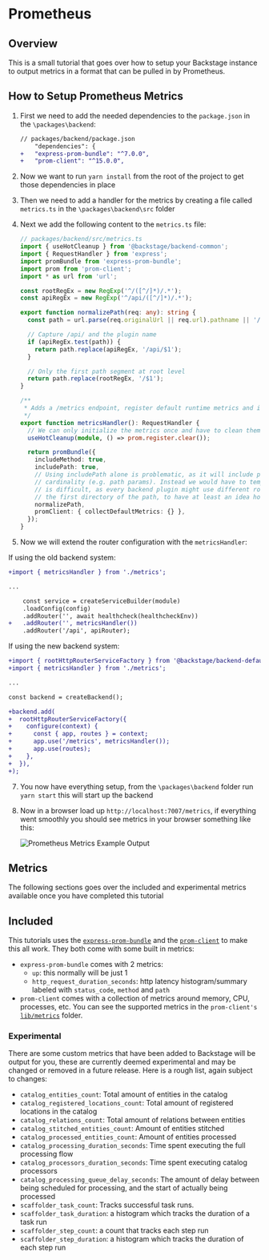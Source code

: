 # Prometheus

## Overview

This is a small tutorial that goes over how to setup your Backstage instance to output metrics in a format that can be pulled in by Prometheus.

## How to Setup Prometheus Metrics

1. First we need to add the needed dependencies to the `package.json` in the `\packages\backend`:

   ```diff
   // packages/backend/package.json
       "dependencies": {
   +   "express-prom-bundle": "^7.0.0",
   +   "prom-client": "^15.0.0",
   ```

2. Now we want to run `yarn install` from the root of the project to get those dependencies in place
3. Then we need to add a handler for the metrics by creating a file called `metrics.ts` in the `\packages\backend\src` folder
4. Next we add the following content to the `metrics.ts` file:

   ```ts
   // packages/backend/src/metrics.ts
   import { useHotCleanup } from '@backstage/backend-common';
   import { RequestHandler } from 'express';
   import promBundle from 'express-prom-bundle';
   import prom from 'prom-client';
   import * as url from 'url';

   const rootRegEx = new RegExp('^/([^/]*)/.*');
   const apiRegEx = new RegExp('^/api/([^/]*)/.*');

   export function normalizePath(req: any): string {
     const path = url.parse(req.originalUrl || req.url).pathname || '/';

     // Capture /api/ and the plugin name
     if (apiRegEx.test(path)) {
       return path.replace(apiRegEx, '/api/$1');
     }

     // Only the first path segment at root level
     return path.replace(rootRegEx, '/$1');
   }

   /**
    * Adds a /metrics endpoint, register default runtime metrics and instrument the router.
    */
   export function metricsHandler(): RequestHandler {
     // We can only initialize the metrics once and have to clean them up between hot reloads
     useHotCleanup(module, () => prom.register.clear());

     return promBundle({
       includeMethod: true,
       includePath: true,
       // Using includePath alone is problematic, as it will include path labels with high
       // cardinality (e.g. path params). Instead we would have to template them. However, this
       // is difficult, as every backend plugin might use different routes. Instead we only take
       // the first directory of the path, to have at least an idea how each plugin performs:
       normalizePath,
       promClient: { collectDefaultMetrics: {} },
     });
   }
   ```

5. Now we will extend the router configuration with the `metricsHandler`:

If using the old backend system:

   ```diff
   +import { metricsHandler } from './metrics';

   ...

       const service = createServiceBuilder(module)
       .loadConfig(config)
       .addRouter('', await healthcheck(healthcheckEnv))
   +   .addRouter('', metricsHandler())
       .addRouter('/api', apiRouter);
   ```

If using the new backend system:

   ```diff
   +import { rootHttpRouterServiceFactory } from '@backstage/backend-defaults/rootHttpRouter';
   +import { metricsHandler } from './metrics';

   ...

   const backend = createBackend();

   +backend.add(
   +  rootHttpRouterServiceFactory({
   +    configure(context) {
   +      const { app, routes } = context;
   +      app.use('/metrics', metricsHandler());
   +      app.use(routes);
   +    },
   +  }),
   +);
   ```

7. You now have everything setup, from the `\packages\backend` folder run `yarn start` this will start up the backend
8. Now in a browser load up `http://localhost:7007/metrics`, if everything went smoothly you should see metrics in your browser something like this:

   ![Prometheus Metrics Example Output](prometheus-metrics-output.png)

## Metrics

The following sections goes over the included and experimental metrics available once you have completed this tutorial

## Included

This tutorials uses the [`express-prom-bundle`](https://github.com/jochen-schweizer/express-prom-bundle) and the [`prom-client`](https://github.com/siimon/prom-client) to make this all work. They both come with some built in metrics:

- `express-prom-bundle` comes with 2 metrics:
  - `up`: this normally will be just 1
  - `http_request_duration_seconds`: http latency histogram/summary labeled with `status_code`, `method` and `path`
- `prom-client` comes with a collection of metrics around memory, CPU, processes, etc. You can see the supported metrics in the `prom-client's` [`lib/metrics`](https://github.com/siimon/prom-client/tree/master/lib/metrics) folder.

### Experimental

There are some custom metrics that have been added to Backstage will be output for you, these are currently deemed experimental and may be changed or removed in a future release. Here is a rough list, again subject to changes:

- `catalog_entities_count`: Total amount of entities in the catalog
- `catalog_registered_locations_count`: Total amount of registered locations in the catalog
- `catalog_relations_count`: Total amount of relations between entities
- `catalog_stitched_entities_count`: Amount of entities stitched
- `catalog_processed_entities_count`: Amount of entities processed
- `catalog_processing_duration_seconds`: Time spent executing the full processing flow
- `catalog_processors_duration_seconds`: Time spent executing catalog processors
- `catalog_processing_queue_delay_seconds`: The amount of delay between being scheduled for processing, and the start of actually being processed
- `scaffolder_task_count`: Tracks successful task runs.
- `scaffolder_task_duration`: a histogram which tracks the duration of a task run
- `scaffolder_step_count`: a count that tracks each step run
- `scaffolder_step_duration`: a histogram which tracks the duration of each step run
